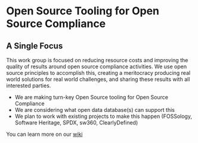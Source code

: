 # Open Source Tooling for Open Source Compliance

## A Single Focus
This work group is focused on reducing resource costs and improving the quality of results around open source compliance activities. We use open source principles to accomplish this, creating a meritocracy producing real world solutions for real world challenges, and sharing these results with all interested parties.

* We are making turn-key Open Source tooling for Open Source Compliance
* We are considering what open data database(s) can support this
* We plan to work with existing projects to make this happen
(FOSSology, Software Heritage, SPDX, sw360, ClearlyDefined)

You can learn more on our [wiki]( https://github.com/Open-Source-Compliance/Sharing-creates-value/wiki)
